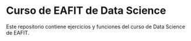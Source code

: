 # Curso de EAFIT de Data Science

Este repositorio contiene ejercicios y funciones del curso de Data Science de EAFIT.
